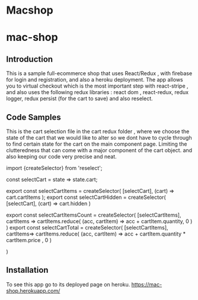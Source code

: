 # Macshop
# mac-shop

## Introduction

This is a sample full-ecommerce shop that uses React/Redux , with firebase for login and registration, and also a heroku deployment.  The app allows you to virtual checkout which is the most important step with react-stripe , and also uses the following redux libraries : react dom , react-redux, redux logger, redux persist (for the cart to save) and also reselect.

## Code Samples

This is the cart selection file in the cart redux folder , where we choose the state of the cart that we would like to alter so we dont have to cycle through to find certain state for the cart on the main component page. Limiting the clutteredness that can come with a major component of the cart object. and also keeping our code very precise and neat. 

import {createSelector} from 'reselect';

const selectCart = state => state.cart;


export const selectCartItems = createSelector(
    [selectCart],
    (cart) => cart.cartItems
);
export const selectCartHidden = createSelector(
    [selectCart],
    (cart) => cart.hidden
)

export const selectCartItemsCount = createSelector(
    [selectCartItems],
    cartItems => 
    cartItems.reduce(
        (acc, cartItem) => 
        acc + cartItem.quantity, 
  0
  )
)
export const selectCartTotal = createSelector(
    [selectCartItems],
    cartItems=> 
    cartItems.reduce(
        (acc, cartItem) => 
        acc + cartItem.quantity * cartItem.price , 
        0
    )
    
)

## Installation

To see this app go to its deployed page on heroku.
https://mac-shop.herokuapp.com/